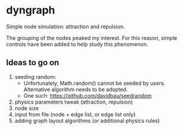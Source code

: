 # dyngraph

Simple node simulation: attraction and repulsion.

The grouping of the nodes peaked my interest. For this reason, simple controls have been added to help study this phenomenon.

## Ideas to go on

1. seeding random:
      * Unfortunately, Math.random() cannot be seeded by users. Alternative algorithm needs to be adopted.
      * One such: https://github.com/davidbau/seedrandom
2. physics parameters tweak (attraction, repulsion)
3. node size
4. input from file (node + edge list, or edge list only)
5. adding graph layout algorithms (or additional physics rules)
